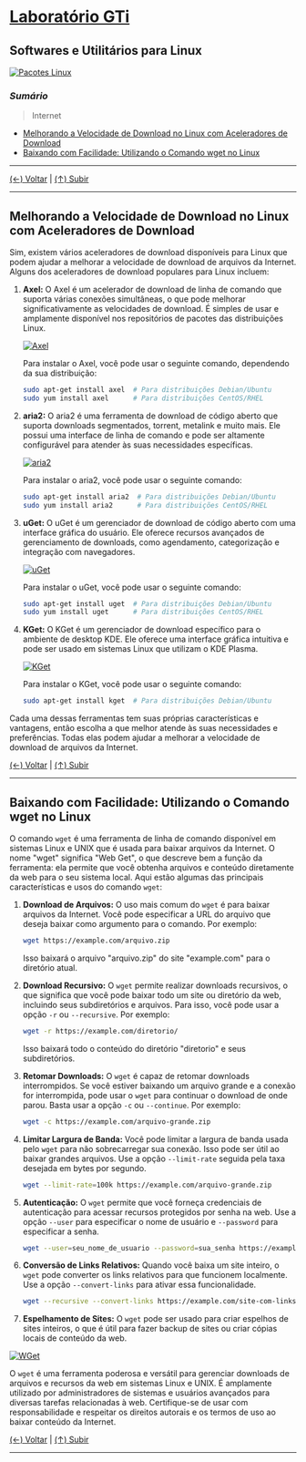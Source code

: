 # [Laboratório GTi](https://github.com/systemboys/GTi_Laboratory#laborat%C3%B3rio-gti "Laboratório GTi")

## Softwares e Utilitários para Linux

[![Pacotes Linux](https://github.com/systemboys/GTi_Laboratory/blob/main/Debian%20Linux%20e%20derivados/Softwares%20e%20Utilit%C3%A1rios%20para%20Linux/images/cardboard-boxes-apt-dpkg.jpg?raw=true "Pacotes Linux")](https://github.com/systemboys/GTi_Laboratory/blob/main/Debian%20Linux%20e%20derivados/Softwares%20e%20Utilit%C3%A1rios%20para%20Linux/images/cardboard-boxes-apt-dpkg.jpg?raw=true "Pacotes Linux")

### *Sumário*

> Internet

- [Melhorando a Velocidade de Download no Linux com Aceleradores de Download](#melhorando-a-velocidade-de-download-no-linux-com-aceleradores-de-download "Melhorando a Velocidade de Download no Linux com Aceleradores de Download")
- [Baixando com Facilidade: Utilizando o Comando wget no Linux](#baixando-com-facilidade-utilizando-o-comando-wget-no-linux "Baixando com Facilidade: Utilizando o Comando wget no Linux")

---

[(&larr;) Voltar](https://github.com/systemboys/GTi_Laboratory#laborat%C3%B3rio-gti "Voltar ao Sumário") | 
[(&uarr;) Subir](#sum%C3%A1rio "Subir para o topo")

---

## Melhorando a Velocidade de Download no Linux com Aceleradores de Download

Sim, existem vários aceleradores de download disponíveis para Linux que podem ajudar a melhorar a velocidade de download de arquivos da Internet. Alguns dos aceleradores de download populares para Linux incluem:

1. **Axel:** O Axel é um acelerador de download de linha de comando que suporta várias conexões simultâneas, o que pode melhorar significativamente as velocidades de download. É simples de usar e amplamente disponível nos repositórios de pacotes das distribuições Linux.

   [![Axel](https://github.com/systemboys/GTi_Laboratory/blob/main/Debian%20Linux%20e%20derivados/Softwares%20e%20Utilit%C3%A1rios%20para%20Linux/images/axel.png?raw=true "Axel")](hthttps://github.com/systemboys/GTi_Laboratory/blob/main/Debian%20Linux%20e%20derivados/Softwares%20e%20Utilit%C3%A1rios%20para%20Linux/images/axel.png?raw=true "Axel")

   Para instalar o Axel, você pode usar o seguinte comando, dependendo da sua distribuição:

   ```bash
   sudo apt-get install axel  # Para distribuições Debian/Ubuntu
   sudo yum install axel      # Para distribuições CentOS/RHEL
   ```

2. **aria2:** O aria2 é uma ferramenta de download de código aberto que suporta downloads segmentados, torrent, metalink e muito mais. Ele possui uma interface de linha de comando e pode ser altamente configurável para atender às suas necessidades específicas.

   [![aria2](https://github.com/systemboys/GTi_Laboratory/blob/main/Debian%20Linux%20e%20derivados/Softwares%20e%20Utilit%C3%A1rios%20para%20Linux/images/aria2.png?raw=true "aria2")](https://github.com/systemboys/GTi_Laboratory/blob/main/Debian%20Linux%20e%20derivados/Softwares%20e%20Utilit%C3%A1rios%20para%20Linux/images/aria2.png?raw=true "aria2")

   Para instalar o aria2, você pode usar o seguinte comando:

   ```bash
   sudo apt-get install aria2  # Para distribuições Debian/Ubuntu
   sudo yum install aria2      # Para distribuições CentOS/RHEL
   ```

3. **uGet:** O uGet é um gerenciador de download de código aberto com uma interface gráfica do usuário. Ele oferece recursos avançados de gerenciamento de downloads, como agendamento, categorização e integração com navegadores.

   [![uGet](https://github.com/systemboys/GTi_Laboratory/blob/main/Debian%20Linux%20e%20derivados/Softwares%20e%20Utilit%C3%A1rios%20para%20Linux/images/uget.jpg?raw=true "uGet")](https://github.com/systemboys/GTi_Laboratory/blob/main/Debian%20Linux%20e%20derivados/Softwares%20e%20Utilit%C3%A1rios%20para%20Linux/images/uget.jpg?raw=true "uGet")

   Para instalar o uGet, você pode usar o seguinte comando:

   ```bash
   sudo apt-get install uget  # Para distribuições Debian/Ubuntu
   sudo yum install uget      # Para distribuições CentOS/RHEL
   ```

4. **KGet:** O KGet é um gerenciador de download específico para o ambiente de desktop KDE. Ele oferece uma interface gráfica intuitiva e pode ser usado em sistemas Linux que utilizam o KDE Plasma.

   [![KGet](https://github.com/systemboys/GTi_Laboratory/blob/main/Debian%20Linux%20e%20derivados/Softwares%20e%20Utilit%C3%A1rios%20para%20Linux/images/KGet.png?raw=true "KGet")](https://github.com/systemboys/GTi_Laboratory/blob/main/Debian%20Linux%20e%20derivados/Softwares%20e%20Utilit%C3%A1rios%20para%20Linux/images/KGet.png?raw=true "KGet")

   Para instalar o KGet, você pode usar o seguinte comando:

   ```bash
   sudo apt-get install kget  # Para distribuições Debian/Ubuntu
   ```

Cada uma dessas ferramentas tem suas próprias características e vantagens, então escolha a que melhor atende às suas necessidades e preferências. Todas elas podem ajudar a melhorar a velocidade de download de arquivos da Internet.

[(&larr;) Voltar](https://github.com/systemboys/GTi_Laboratory#laborat%C3%B3rio-gti "Voltar ao Sumário") | 
[(&uarr;) Subir](#sum%C3%A1rio "Subir para o topo")

---

## Baixando com Facilidade: Utilizando o Comando wget no Linux

O comando `wget` é uma ferramenta de linha de comando disponível em sistemas Linux e UNIX que é usada para baixar arquivos da Internet. O nome "wget" significa "Web Get", o que descreve bem a função da ferramenta: ela permite que você obtenha arquivos e conteúdo diretamente da web para o seu sistema local. Aqui estão algumas das principais características e usos do comando `wget`:

1. **Download de Arquivos:** O uso mais comum do `wget` é para baixar arquivos da Internet. Você pode especificar a URL do arquivo que deseja baixar como argumento para o comando. Por exemplo:

   ```bash
   wget https://example.com/arquivo.zip
   ```

   Isso baixará o arquivo "arquivo.zip" do site "example.com" para o diretório atual.

2. **Download Recursivo:** O `wget` permite realizar downloads recursivos, o que significa que você pode baixar todo um site ou diretório da web, incluindo seus subdiretórios e arquivos. Para isso, você pode usar a opção `-r` ou `--recursive`. Por exemplo:

   ```bash
   wget -r https://example.com/diretorio/
   ```

   Isso baixará todo o conteúdo do diretório "diretorio" e seus subdiretórios.

3. **Retomar Downloads:** O `wget` é capaz de retomar downloads interrompidos. Se você estiver baixando um arquivo grande e a conexão for interrompida, pode usar o `wget` para continuar o download de onde parou. Basta usar a opção `-c` ou `--continue`. Por exemplo:

   ```bash
   wget -c https://example.com/arquivo-grande.zip
   ```

4. **Limitar Largura de Banda:** Você pode limitar a largura de banda usada pelo `wget` para não sobrecarregar sua conexão. Isso pode ser útil ao baixar grandes arquivos. Use a opção `--limit-rate` seguida pela taxa desejada em bytes por segundo.

   ```bash
   wget --limit-rate=100k https://example.com/arquivo-grande.zip
   ```

5. **Autenticação:** O `wget` permite que você forneça credenciais de autenticação para acessar recursos protegidos por senha na web. Use a opção `--user` para especificar o nome de usuário e `--password` para especificar a senha.

   ```bash
   wget --user=seu_nome_de_usuario --password=sua_senha https://example.com/recursos-restritos
   ```

6. **Conversão de Links Relativos:** Quando você baixa um site inteiro, o `wget` pode converter os links relativos para que funcionem localmente. Use a opção `--convert-links` para ativar essa funcionalidade.

   ```bash
   wget --recursive --convert-links https://example.com/site-com-links-relativos
   ```

7. **Espelhamento de Sites:** O `wget` pode ser usado para criar espelhos de sites inteiros, o que é útil para fazer backup de sites ou criar cópias locais de conteúdo da web.

[![WGet](https://github.com/systemboys/GTi_Laboratory/blob/main/Debian%20Linux%20e%20derivados/Softwares%20e%20Utilit%C3%A1rios%20para%20Linux/images/comando-wget-linux.png?raw=true "WGet")](https://github.com/systemboys/GTi_Laboratory/blob/main/Debian%20Linux%20e%20derivados/Softwares%20e%20Utilit%C3%A1rios%20para%20Linux/images/comando-wget-linux.png?raw=true "WGet")

O `wget` é uma ferramenta poderosa e versátil para gerenciar downloads de arquivos e recursos da web em sistemas Linux e UNIX. É amplamente utilizado por administradores de sistemas e usuários avançados para diversas tarefas relacionadas à web. Certifique-se de usar com responsabilidade e respeitar os direitos autorais e os termos de uso ao baixar conteúdo da Internet.

[(&larr;) Voltar](https://github.com/systemboys/GTi_Laboratory#laborat%C3%B3rio-gti "Voltar ao Sumário") | 
[(&uarr;) Subir](#sum%C3%A1rio "Subir para o topo")

---
